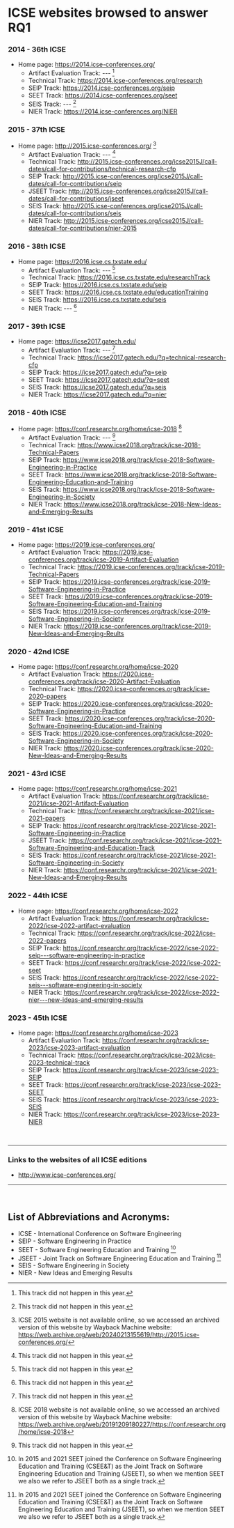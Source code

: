 # ICSE websites browsed to answer RQ1

### 2014 - 36th ICSE
- Home page: 	https://2014.icse-conferences.org/
    - Artifact Evaluation Track: ---	[^1]
    - Technical Track: 	https://2014.icse-conferences.org/research
    - SEIP Track: 	https://2014.icse-conferences.org/seip
    - SEET Track: 	https://2014.icse-conferences.org/seet
    - SEIS Track: 	---	[^1]
    - NIER Track: 	https://2014.icse-conferences.org/NIER

### 2015 - 37th ICSE
- Home page: 	http://2015.icse-conferences.org/ [^2]
    - Artifact Evaluation Track: 	--- [^1]
    - Technical Track: 	http://2015.icse-conferences.org/icse2015J/call-dates/call-for-contributions/technical-research-cfp
    - SEIP Track: 	http://2015.icse-conferences.org/icse2015J/call-dates/call-for-contributions/seip
    - JSEET Track: 	http://2015.icse-conferences.org/icse2015J/call-dates/call-for-contributions/jseet
    - SEIS Track: 	http://2015.icse-conferences.org/icse2015J/call-dates/call-for-contributions/seis
    - NIER Track: 	http://2015.icse-conferences.org/icse2015J/call-dates/call-for-contributions/nier-2015

### 2016 - 38th ICSE
- Home page: 	https://2016.icse.cs.txstate.edu/
    - Artifact Evaluation Track: 	--- [^1]
    - Technical Track: 	https://2016.icse.cs.txstate.edu/researchTrack
    - SEIP Track: 	https://2016.icse.cs.txstate.edu/seip
    - SEET Track: 	https://2016.icse.cs.txstate.edu/educationTraining
    - SEIS Track: 	https://2016.icse.cs.txstate.edu/seis
    - NIER Track: 	--- [^1]

### 2017 - 39th ICSE
- Home page: 	https://icse2017.gatech.edu/
    - Artifact Evaluation Track: 	--- [^1]
    - Technical Track: 	https://icse2017.gatech.edu/?q=technical-research-cfp
    - SEIP Track: 	https://icse2017.gatech.edu/?q=seip
    - SEET Track: 	https://icse2017.gatech.edu/?q=seet
    - SEIS Track: 	https://icse2017.gatech.edu/?q=seis
    - NIER Track: 	https://icse2017.gatech.edu/?q=nier
 
### 2018 - 40th ICSE
- Home page: 	https://conf.researchr.org/home/icse-2018 [^3]
    - Artifact Evaluation Track: 	--- [^1]
    - Technical Track: 	https://www.icse2018.org/track/icse-2018-Technical-Papers
    - SEIP Track: 	https://www.icse2018.org/track/icse-2018-Software-Engineering-in-Practice
    - SEET Track: 	https://www.icse2018.org/track/icse-2018-Software-Engineering-Education-and-Training
    - SEIS Track: 	https://www.icse2018.org/track/icse-2018-Software-Engineering-in-Society
    - NIER Track: 	https://www.icse2018.org/track/icse-2018-New-Ideas-and-Emerging-Results

### 2019 - 41st ICSE
- Home page: 	https://2019.icse-conferences.org/
    - Artifact Evaluation Track: 	https://2019.icse-conferences.org/track/icse-2019-Artifact-Evaluation
    - Technical Track: 	https://2019.icse-conferences.org/track/icse-2019-Technical-Papers
    - SEIP Track: 	https://2019.icse-conferences.org/track/icse-2019-Software-Engineering-in-Practice
    - SEET Track: 	https://2019.icse-conferences.org/track/icse-2019-Software-Engineering-Education-and-Training
    - SEIS Track: 	https://2019.icse-conferences.org/track/icse-2019-Software-Engineering-in-Society
    - NIER Track: 	https://2019.icse-conferences.org/track/icse-2019-New-Ideas-and-Emerging-Reults

### 2020 - 42nd ICSE
- Home page: 	https://conf.researchr.org/home/icse-2020
    - Artifact Evaluation Track: 	https://2020.icse-conferences.org/track/icse-2020-Artifact-Evaluation
    - Technical Track: 	https://2020.icse-conferences.org/track/icse-2020-papers
    - SEIP Track: 	https://2020.icse-conferences.org/track/icse-2020-Software-Engineering-in-Practice
    - SEET Track: 	https://2020.icse-conferences.org/track/icse-2020-Software-Engineering-Education-and-Training
    - SEIS Track: 	https://2020.icse-conferences.org/track/icse-2020-Software-Engineering-in-Society
    - NIER Track: 	https://2020.icse-conferences.org/track/icse-2020-New-Ideas-and-Emerging-Results

### 2021 - 43rd ICSE
- Home page: 	https://conf.researchr.org/home/icse-2021
    - Artifact Evaluation Track: 	https://conf.researchr.org/track/icse-2021/icse-2021-Artifact-Evaluation
    - Technical Track: 	https://conf.researchr.org/track/icse-2021/icse-2021-papers
    - SEIP Track: 	https://conf.researchr.org/track/icse-2021/icse-2021-Software-Engineering-in-Practice
    - JSEET Track: 	https://conf.researchr.org/track/icse-2021/icse-2021-Software-Engineering-and-Education-Track
    - SEIS Track: 	https://conf.researchr.org/track/icse-2021/icse-2021-Software-Engineering-in-Society
    - NIER Track: 	https://conf.researchr.org/track/icse-2021/icse-2021-New-Ideas-and-Emerging-Results

### 2022 - 44th ICSE
- Home page: 	https://conf.researchr.org/home/icse-2022
    - Artifact Evaluation Track: 	https://conf.researchr.org/track/icse-2022/icse-2022-artifact-evaluation
    - Technical Track: 	https://conf.researchr.org/track/icse-2022/icse-2022-papers
    - SEIP Track: 	https://conf.researchr.org/track/icse-2022/icse-2022-seip---software-engineering-in-practice
    - SEET Track: 	https://conf.researchr.org/track/icse-2022/icse-2022-seet
    - SEIS Track: 	https://conf.researchr.org/track/icse-2022/icse-2022-seis---software-engineering-in-society
    - NIER Track: 	https://conf.researchr.org/track/icse-2022/icse-2022-nier---new-ideas-and-emerging-results

### 2023 -	45th ICSE
- Home page: 	https://conf.researchr.org/home/icse-2023
    - Artifact Evaluation Track: 	https://conf.researchr.org/track/icse-2023/icse-2023-artifact-evaluation
    - Technical Track: 	https://conf.researchr.org/track/icse-2023/icse-2023-technical-track
    - SEIP Track: 	https://conf.researchr.org/track/icse-2023/icse-2023-SEIP
    - SEET Track: 	https://conf.researchr.org/track/icse-2023/icse-2023-SEET
    - SEIS Track: 	https://conf.researchr.org/track/icse-2023/icse-2023-SEIS
    - NIER Track: 	https://conf.researchr.org/track/icse-2023/icse-2023-NIER

<br>
<hr>

### Links to the websites of all ICSE editions
- http://www.icse-conferences.org/

<hr>
<br>

## List of Abbreviations and Acronyms:
- ICSE - International Conference on Software Engineering
- SEIP - Software Engineering in Practice
- SEET - Software Engineering Education and Training [^4]
- JSEET - Joint Track on Software Engineering Education and Training [^4]
- SEIS - Software Engineering in Society
- NIER - New Ideas and Emerging Results

[^1]: This track did not happen in this year.

[^2]: ICSE 2015 website is not available online, so we accessed an archived version of this website by Wayback Machine website: https://web.archive.org/web/20240213155619/http://2015.icse-conferences.org/

[^3]: ICSE 2018 website is not available online, so we accessed an archived version of this website by Wayback Machine website: https://web.archive.org/web/20191209180227/https://conf.researchr.org/home/icse-2018

[^4]: In 2015 and 2021 SEET joined the Conference on Software Engineering Education and Training (CSEE\&T) as the Joint Track on Software Engineering Education and Training (JSEET), so when we mention SEET we also we refer to JSEET both as a single track.
